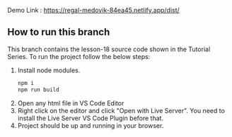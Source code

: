Demo Link :
https://regal-medovik-84ea45.netlify.app/dist/
## How to run this branch

This branch contains the lesson-18 source code shown in the Tutorial Series. To run the project follow the below steps:

1. Install node modules.
    ```sh
    npm i
    npm run build
    ```
2. Open any html file in VS Code Editor
3. Right click on the editor and click "Open with Live Server". You need to install the Live Server VS Code Plugin before that.
4. Project should be up and running in your browser.
